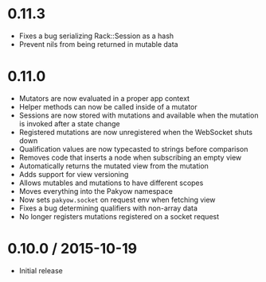 # 0.11.3

  * Fixes a bug serializing Rack::Session as a hash
  * Prevent nils from being returned in mutable data

# 0.11.0

  * Mutators are now evaluated in a proper app context
  * Helper methods can now be called inside of a mutator
  * Sessions are now stored with mutations and available when the mutation is invoked after a state change
  * Registered mutations are now unregistered when the WebSocket shuts down
  * Qualification values are now typecasted to strings before comparison
  * Removes code that inserts a node when subscribing an empty view
  * Automatically returns the mutated view from the mutation
  * Adds support for view versioning
  * Allows mutables and mutations to have different scopes
  * Moves everything into the Pakyow namespace
  * Now sets `pakyow.socket` on request env when fetching view
  * Fixes a bug determining qualifiers with non-array data
  * No longer registers mutations registered on a socket request

# 0.10.0 / 2015-10-19

  * Initial release
